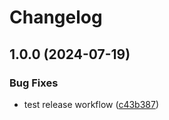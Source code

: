 # Changelog

## 1.0.0 (2024-07-19)


### Bug Fixes

* test release workflow ([c43b387](https://github.com/DouglasNeuroInformatics/esbuild-plugin-prisma/commit/c43b38793ef7287fb515bfd35018325757c11215))
